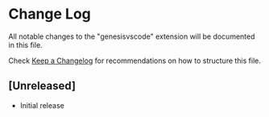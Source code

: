 # Change Log
All notable changes to the "genesisvscode" extension will be documented in this file.

Check [Keep a Changelog](http://keepachangelog.com/) for recommendations on how to structure this file.

## [Unreleased]
- Initial release